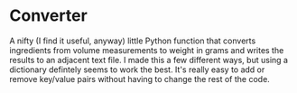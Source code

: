 # Converter

A nifty (I find it useful, anyway) little Python function that converts ingredients from volume measurements to weight in grams and writes the results to an adjacent text file. I made this a few different ways, but using a dictionary defintely seems to work the best. It's really easy to add or remove key/value pairs without having to change the rest of the code.